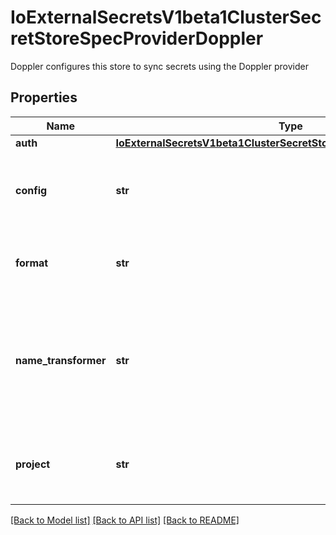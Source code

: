 # IoExternalSecretsV1beta1ClusterSecretStoreSpecProviderDoppler

Doppler configures this store to sync secrets using the Doppler provider
## Properties
Name | Type | Description | Notes
------------ | ------------- | ------------- | -------------
**auth** | [**IoExternalSecretsV1beta1ClusterSecretStoreSpecProviderDopplerAuth**](IoExternalSecretsV1beta1ClusterSecretStoreSpecProviderDopplerAuth.md) |  | 
**config** | **str** | Doppler config (required if not using a Service Token) | [optional] 
**format** | **str** | Format enables the downloading of secrets as a file (string) | [optional] 
**name_transformer** | **str** | Environment variable compatible name transforms that change secret names to a different format | [optional] 
**project** | **str** | Doppler project (required if not using a Service Token) | [optional] 

[[Back to Model list]](../README.md#documentation-for-models) [[Back to API list]](../README.md#documentation-for-api-endpoints) [[Back to README]](../README.md)


